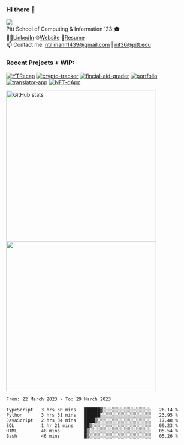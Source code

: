### Hi there 👋
![](https://komarev.com/ghpvc/?username=nicktill&style=for-the-badge)<br>
Pitt School of Computing & Information '23 🎓<br/>
🧑‍💼[LinkedIn](https://www.linkedin.com/in/nicholas-tillmann-4647b7187/) 🌐[Website](https://nicktill.github.io) 📄[Resume](https://nicktill.github.io/resume.pdf)<br/>
📫 Contact me: ntillmann1439@gmail.com | nit36@pitt.edu <br>


### Recent Projects + WIP:

[![YTRecap](https://github-readme-stats-sigma-five.vercel.app/api/pin/?username=nicktill&repo=ytrecap&theme=dark)](https://github.com/nicktill/ytrecap)
[![crypto-tracker](https://github-readme-stats-sigma-five.vercel.app/api/pin/?username=nicktill&repo=crypto-tracker&theme=dark)](https://github.com/nicktill/crypto-tracker)
[![fincial-aid-grader](https://github-readme-stats-sigma-five.vercel.app/api/pin/?username=nicktill&repo=cs1530-finance-group&theme=dark)](https://github.com/nicktill/cs1530-finance-group)
[![portfolio](https://github-readme-stats-sigma-five.vercel.app/api/pin/?username=nicktill&repo=nicktill.github.io&theme=dark)](https://github.com/nicktill/nicktill.github.io)
[![translator-app](https://github-readme-stats-sigma-five.vercel.app/api/pin/?username=nicktill&repo=translator-app&theme=dark)](https://github.com/nicktill/translator-app)
[![NFT-dApp](https://github-readme-stats-sigma-five.vercel.app/api/pin/?username=nicktill&repo=NFT-dApp&theme=dark)](https://github.com/nicktill/NFT-dApp)


<p class="center">
<img src="https://github-readme-stats-sigma-five.vercel.app/api?username=nicktill&show_icons=true&theme=dark" alt="GitHub stats" width=400 />
<img src="https://github-readme-streak-stats.herokuapp.com/?user=nicktill&show_icons=true&theme=dark" width=400  />
</p>

<!--START_SECTION:waka-->

```text
From: 22 March 2023 - To: 29 March 2023

TypeScript   3 hrs 50 mins   ██████▓░░░░░░░░░░░░░░░░░░   26.14 %
Python       3 hrs 31 mins   ██████░░░░░░░░░░░░░░░░░░░   23.95 %
JavaScript   2 hrs 34 mins   ████▒░░░░░░░░░░░░░░░░░░░░   17.48 %
SQL          1 hr 21 mins    ██▒░░░░░░░░░░░░░░░░░░░░░░   09.23 %
HTML         48 mins         █▒░░░░░░░░░░░░░░░░░░░░░░░   05.54 %
Bash         46 mins         █▒░░░░░░░░░░░░░░░░░░░░░░░   05.26 %
```

<!--END_SECTION:waka-->
<p align="center">
	
